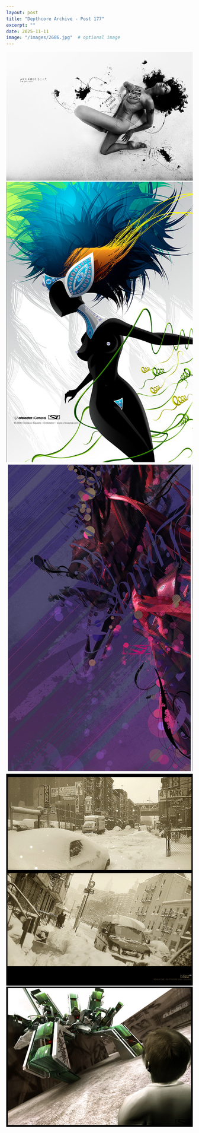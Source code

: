 ```yaml
---
layout: post
title: "Depthcore Archive - Post 177"
excerpt: ""
date: 2025-11-11
image: "/images/2686.jpg"  # optional image
---
```


<img src="/images/2686.jpg">
<img src="/images/2687.jpg" alt="2687.jpg"/>
<img src="/images/2692.jpg" alt="2692.jpg"/>
<img src="/images/2693.jpg" alt="2693.jpg"/>
<img src="/images/2695.jpg" alt="2695.jpg"/>
